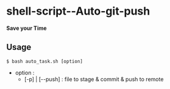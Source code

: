 # shell-script--Auto-git-push

**Save your Time**

## Usage
` $ bash auto_task.sh [option] `
  - option :
    - [-p]  | [--push] : file to stage & commit & push to remote
